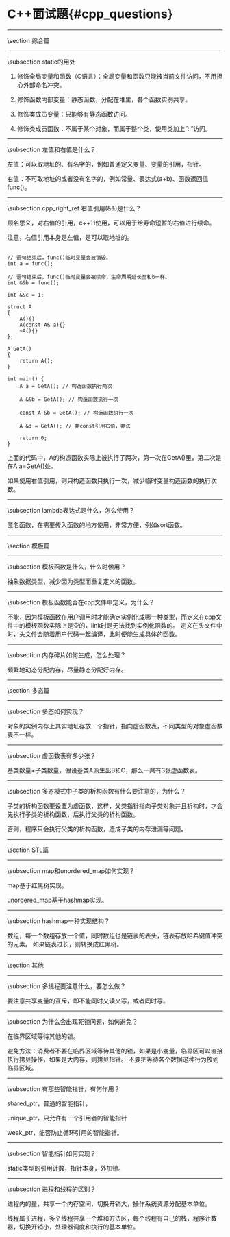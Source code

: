 C++面试题{#cpp_questions}
========================

<hr>
\section 综合篇

<hr>
\subsection static的用处

1. 修饰全局变量和函数（C语言）：全局变量和函数只能被当前文件访问，不用担心外部命名冲突。

2. 修饰函数内部变量：静态函数，分配在堆里，各个函数实例共享。

3. 修饰类成员变量：只能够有静态函数访问。

4. 修饰类成员函数：不属于某个对象，而属于整个类，使用类加上”::“访问。

<hr>
\subsection 左值和右值是什么？

左值：可以取地址的、有名字的，例如普通定义变量、变量的引用，指针。

右值：不可取地址的或者没有名字的，例如常量、表达式(a+b)、函数返回值func()。

<hr>
\subsection cpp_right_ref 右值引用(&&)是什么？

顾名思义，对右值的引用，c++11使用，可以用于给寿命短暂的右值进行续命。

注意，右值引用本身是左值，是可以取地址的。

~~~{cpp}

// 语句结束后，func()临时变量会被销毁。
int a = func();

// 语句结束后，func()临时变量会被续命，生命周期延长至和b一样。
int &&b = func();

int &&c = 1;
~~~

~~~{cpp}
struct A
{
    A(){}
    A(const A& a){}
    ~A(){}
};

A GetA()
{
    return A();
}

int main() {
    A a = GetA(); // 构造函数执行两次

    A &&b = GetA(); // 构造函数执行一次

    const A &b = GetA(); // 构造函数执行一次

    A &d = GetA(); // 非const引用右值，非法

    return 0;
}
~~~

上面的代码中，A的构造函数实际上被执行了两次，第一次在GetA()里，第二次是在A a=GetA()处。

如果使用右值引用，则只构造函数只执行一次，减少临时变量构造函数的执行次数。

<hr>
\subsection lambda表达式是什么，怎么使用？

匿名函数，在需要传入函数的地方使用，非常方便，例如sort函数。

<hr>
\section 模板篇

<hr>
\subsection 模板函数是什么，什么时候用？

抽象数据类型，减少因为类型而重复定义的函数。

<hr>
\subsection 模板函数能否在cpp文件中定义，为什么？

不能，因为模板函数在用户调用时才能确定实例化成哪一种类型，而定义在cpp文件中的模板函数实际上是空的，link时是无法找到实例化函数的。
定义在头文件中时，头文件会随着用户代码一起编译，此时便能生成具体的函数。

<hr>
\subsection 内存碎片如何生成，怎么处理？

频繁地动态分配内存，尽量静态分配好内存。


<hr>
\section 多态篇

<hr>
\subsection 多态如何实现？

对象的实例内存上其实地址存放一个指针，指向虚函数表，不同类型的对象虚函数表不一样。

<hr>
\subsection 虚函数表有多少张？

基类数量+子类数量，假设基类A派生出B和C，那么一共有3张虚函数表。

<hr>
\subsection 多态模式中子类的析构函数有什么要注意的，为什么？

子类的析构函数要设置为虚函数，这样，父类指针指向子类对象并且析构时，才会先执行子类的析构函数，后执行父类的析构函数。

否则，程序只会执行父类的析构函数，造成子类的内存泄漏等问题。

<hr>
\section STL篇

<hr>
\subsection map和unordered_map如何实现？

map基于红黑树实现。

unordered_map基于hashmap实现。

<hr>
\subsection hashmap一种实现结构？

数组，每一个数组存放一个值，同时数组也是链表的表头，链表存放哈希键值冲突的元素。
如果链表过长，则转换成红黑树。

<hr>
\section 其他

<hr>
\subsection 多线程要注意什么，要怎么做？

要注意共享变量的互斥，即不能同时又读又写，或者同时写。

<hr>
\subsection 为什么会出现死锁问题，如何避免？

在临界区域等待其他的锁。

避免方法：消费者不要在临界区域等待其他的锁，如果是小变量，临界区可以直接执行拷贝操作，如果是大内存，则拷贝指针。
不要把等待各个数据这种行为放到临界区域。

<hr>
\subsection 有那些智能指针，有何作用？

shared_ptr，普通的智能指针，

unique_ptr，只允许有一个引用者的智能指针

weak_ptr，能否防止循环引用的智能指针。

<hr>
\subsection 智能指针如何实现？

static类型的引用计数，指针本身，外加锁。

<hr>
\subsection 进程和线程的区别？

进程内的量，共享一个内存空间，切换开销大，操作系统资源分配基本单位。

线程属于进程，多个线程共享一个堆和方法区，每个线程有自己的栈，程序计数器，切换开销小，处理器调度和执行的基本单位。